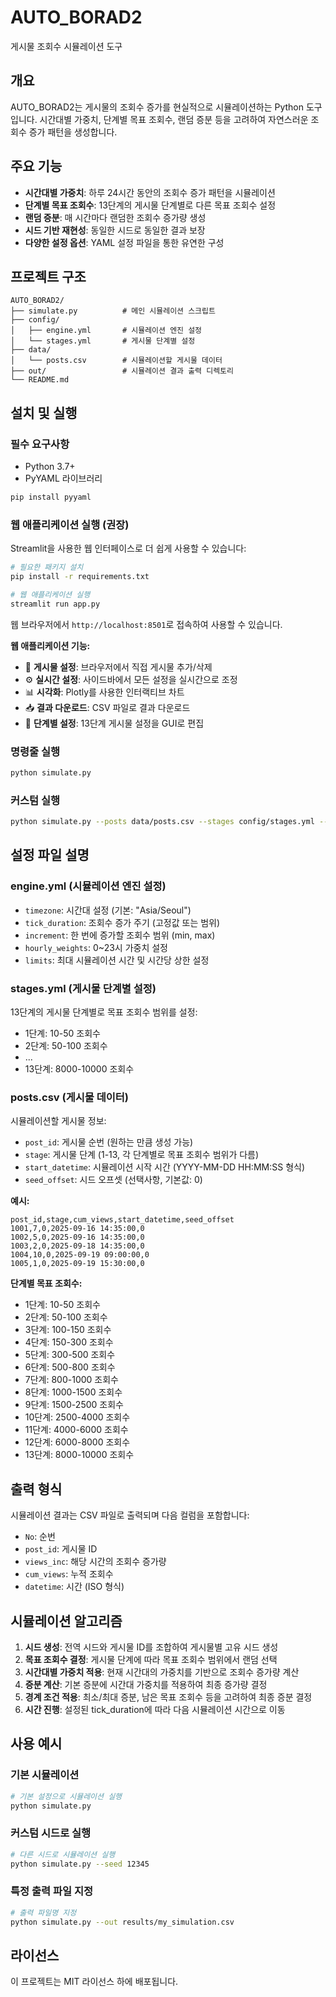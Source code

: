 # AUTO_BORAD2

게시물 조회수 시뮬레이션 도구

## 개요

AUTO_BORAD2는 게시물의 조회수 증가를 현실적으로 시뮬레이션하는 Python 도구입니다. 시간대별 가중치, 단계별 목표 조회수, 랜덤 증분 등을 고려하여 자연스러운 조회수 증가 패턴을 생성합니다.

## 주요 기능

- **시간대별 가중치**: 하루 24시간 동안의 조회수 증가 패턴을 시뮬레이션
- **단계별 목표 조회수**: 13단계의 게시물 단계별로 다른 목표 조회수 설정
- **랜덤 증분**: 매 시간마다 랜덤한 조회수 증가량 생성
- **시드 기반 재현성**: 동일한 시드로 동일한 결과 보장
- **다양한 설정 옵션**: YAML 설정 파일을 통한 유연한 구성

## 프로젝트 구조

```
AUTO_BORAD2/
├── simulate.py          # 메인 시뮬레이션 스크립트
├── config/
│   ├── engine.yml       # 시뮬레이션 엔진 설정
│   └── stages.yml       # 게시물 단계별 설정
├── data/
│   └── posts.csv        # 시뮬레이션할 게시물 데이터
├── out/                 # 시뮬레이션 결과 출력 디렉토리
└── README.md
```

## 설치 및 실행

### 필수 요구사항

- Python 3.7+
- PyYAML 라이브러리

```bash
pip install pyyaml
```

### 웹 애플리케이션 실행 (권장)

Streamlit을 사용한 웹 인터페이스로 더 쉽게 사용할 수 있습니다:

```bash
# 필요한 패키지 설치
pip install -r requirements.txt

# 웹 애플리케이션 실행
streamlit run app.py
```

웹 브라우저에서 `http://localhost:8501`로 접속하여 사용할 수 있습니다.

**웹 애플리케이션 기능:**
- 📝 **게시물 설정**: 브라우저에서 직접 게시물 추가/삭제
- ⚙️ **실시간 설정**: 사이드바에서 모든 설정을 실시간으로 조정
- 📊 **시각화**: Plotly를 사용한 인터랙티브 차트
- 📥 **결과 다운로드**: CSV 파일로 결과 다운로드
- 🎯 **단계별 설정**: 13단계 게시물 설정을 GUI로 편집

### 명령줄 실행

```bash
python simulate.py
```

### 커스텀 실행

```bash
python simulate.py --posts data/posts.csv --stages config/stages.yml --engine config/engine.yml --seed 20250916 --out out/custom_output.csv
```

## 설정 파일 설명

### engine.yml (시뮬레이션 엔진 설정)

- `timezone`: 시간대 설정 (기본: "Asia/Seoul")
- `tick_duration`: 조회수 증가 주기 (고정값 또는 범위)
- `increment`: 한 번에 증가할 조회수 범위 (min, max)
- `hourly_weights`: 0~23시 가중치 설정
- `limits`: 최대 시뮬레이션 시간 및 시간당 상한 설정

### stages.yml (게시물 단계별 설정)

13단계의 게시물 단계별로 목표 조회수 범위를 설정:
- 1단계: 10-50 조회수
- 2단계: 50-100 조회수
- ...
- 13단계: 8000-10000 조회수

### posts.csv (게시물 데이터)

시뮬레이션할 게시물 정보:
- `post_id`: 게시물 순번 (원하는 만큼 생성 가능)
- `stage`: 게시물 단계 (1-13, 각 단계별로 목표 조회수 범위가 다름)
- `start_datetime`: 시뮬레이션 시작 시간 (YYYY-MM-DD HH:MM:SS 형식)
- `seed_offset`: 시드 오프셋 (선택사항, 기본값: 0)

**예시:**
```csv
post_id,stage,cum_views,start_datetime,seed_offset
1001,7,0,2025-09-16 14:35:00,0
1002,5,0,2025-09-16 14:35:00,0
1003,2,0,2025-09-18 14:35:00,0
1004,10,0,2025-09-19 09:00:00,0
1005,1,0,2025-09-19 15:30:00,0
```

**단계별 목표 조회수:**
- 1단계: 10-50 조회수
- 2단계: 50-100 조회수
- 3단계: 100-150 조회수
- 4단계: 150-300 조회수
- 5단계: 300-500 조회수
- 6단계: 500-800 조회수
- 7단계: 800-1000 조회수
- 8단계: 1000-1500 조회수
- 9단계: 1500-2500 조회수
- 10단계: 2500-4000 조회수
- 11단계: 4000-6000 조회수
- 12단계: 6000-8000 조회수
- 13단계: 8000-10000 조회수

## 출력 형식

시뮬레이션 결과는 CSV 파일로 출력되며 다음 컬럼을 포함합니다:

- `No`: 순번
- `post_id`: 게시물 ID
- `views_inc`: 해당 시간의 조회수 증가량
- `cum_views`: 누적 조회수
- `datetime`: 시간 (ISO 형식)

## 시뮬레이션 알고리즘

1. **시드 생성**: 전역 시드와 게시물 ID를 조합하여 게시물별 고유 시드 생성
2. **목표 조회수 결정**: 게시물 단계에 따라 목표 조회수 범위에서 랜덤 선택
3. **시간대별 가중치 적용**: 현재 시간대의 가중치를 기반으로 조회수 증가량 계산
4. **증분 계산**: 기본 증분에 시간대 가중치를 적용하여 최종 증가량 결정
5. **경계 조건 적용**: 최소/최대 증분, 남은 목표 조회수 등을 고려하여 최종 증분 결정
6. **시간 진행**: 설정된 tick_duration에 따라 다음 시뮬레이션 시간으로 이동

## 사용 예시

### 기본 시뮬레이션

```bash
# 기본 설정으로 시뮬레이션 실행
python simulate.py
```

### 커스텀 시드로 실행

```bash
# 다른 시드로 시뮬레이션 실행
python simulate.py --seed 12345
```

### 특정 출력 파일 지정

```bash
# 출력 파일명 지정
python simulate.py --out results/my_simulation.csv
```

## 라이선스

이 프로젝트는 MIT 라이선스 하에 배포됩니다.